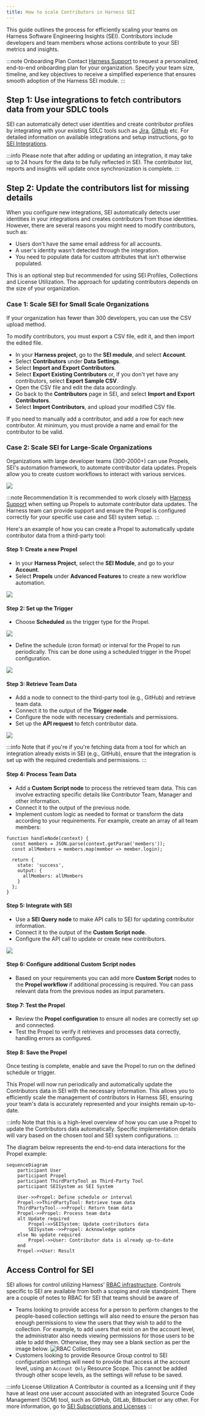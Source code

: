 ```yaml
---
title: How to scale Contributors in Harness SEI
---
```

This guide outlines the process for efficiently scaling your teams on Harness Software Engineering Insights (SEI). Contributors include developers and team members whose actions contribute to your SEI metrics and insights.

:::note Onboarding Plan
Contact [Harness Support](mailto:support@harness.io) to request a personalized, end-to-end onboarding plan for your organization. Specify your team size, timeline, and key objectives to receive a simplified experience that ensures smooth adoption of the Harness SEI module.
:::

## Step 1: Use integrations to fetch contributors data from your SDLC tools

SEI can automatically detect user identities and create contributor profiles by integrating with your existing SDLC tools such as [Jira](/docs/software-engineering-insights/setup-sei/configure-integrations/jira/sei-jira-integration), [Github](/docs/software-engineering-insights/setup-sei/configure-integrations/github/sei-github-integration) etc. For detailed information on available integrations and setup instructions, go to [SEI Integrations](/docs/software-engineering-insights/setup-sei/configure-integrations/sei-integrations-overview).

:::info
Please note that after adding or updating an integration, it may take up to 24 hours for the data to be fully reflected in SEI. The contributor list, reports and insights will update once synchronization is complete.
:::

## Step 2: Update the contributors list for missing details

When you configure new integrations, SEI automatically detects user identities in your integrations and creates contributors from those identities. However, there are several reasons you might need to modify contributors, such as:

* Users don't have the same email address for all accounts.
* A user's identity wasn't detected through the integration.
* You need to populate data for custom attributes that isn't otherwise populated.

This is an optional step but recommended for using SEI Profiles, Collections and License Utilization. The approach for updating contributors depends on the size of your organization.

### Case 1: Scale SEI for Small Scale Organizations

If your organization has fewer than 300 developers, you can use the CSV upload method.

To modify contributors, you must export a CSV file, edit it, and then import the edited file.

* In your **Harness project**, go to the **SEI module**, and select **Account**.
* Select **Contributors** under **Data Settings**.
* Select **Import and Export Contributors**.
* Select **Export Existing Contributors** or, if you don't yet have any contributors, select **Export Sample CSV**.
* Open the CSV file and edit the data accordingly.
* Go back to the **Contributors** page in SEI, and select **Import and Export Contributors**.
* Select **Import Contributors**, and upload your modified CSV file.

If you need to manually add a contributor, and add a row for each new contributor. At minimum, you must provide a name and email for the contributor to be valid.

### Case 2: Scale SEI for Large-Scale Organizations

Organizations with large developer teams (300-2000+) can use Propels, SEI's automation framework, to automate contributor data updates. Propels allow you to create custom workflows to interact with various services.

![](../static/propel-example.png)

:::note Recommendation
It is recommended to work closely with [Harness Support](mailto:support@harness.io) when setting up Propels to automate contributor data updates. The Harness team can provide support and ensure the Propel is configured correctly for your specific use case and SEI system setup.
:::

Here's an example of how you can create a Propel to automatically update contributor data from a third-party tool:

#### Step 1: Create a new Propel

* In your **Harness Project**, select the **SEI Module**, and go to your **Account**.
* Select **Propels** under **Advanced Features** to create a new workflow automation.

![](../static/sei-kb-104.png)

#### Step 2: Set up the Trigger

* Choose **Scheduled** as the trigger type for the Propel.

![](../static/sei-kb-105.png)

* Define the schedule (cron format) or interval for the Propel to run periodically. This can be done using a scheduled trigger in the Propel configuration.

![](../static/sei-kb-article101.png)

#### Step 3: Retrieve Team Data

* Add a node to connect to the third-party tool (e.g., GitHub) and retrieve team data.
* Connect it to the output of the **Trigger node**.
* Configure the node with necessary credentials and permissions.
* Set up the **API request** to fetch contributor data.

![](../static/sei-kb-article102.png)

:::info
Note that if you're if you're fetching data from a tool for which an integration already exists in SEI (e.g., GitHub), ensure that the integration is set up with the required credentials and permissions.
:::

#### Step 4: Process Team Data

* Add a **Custom Script node** to process the retrieved team data. This can involve extracting specific details like Contributor Team, Manager and other information.
* Connect it to the output of the previous node.
* Implement custom logic as needed to format or transform the data according to your requirements. For example, create an array of all team members:

```golang
function handleNode(context) {
  const members = JSON.parse(context.getParam('members'));
  const allMembers = members.map(member => member.login);
  
  return { 
    state: 'success',
    output: { 
      allMembers: allMembers
    } 
  };
}
```

#### Step 5: Integrate with SEI

* Use a **SEI Query node** to make API calls to SEI for updating contributor information.
* Connect it to the output of the **Custom Script node**.
* Configure the API call to update or create new contributors.

![](../static/sei-kb-103.png)

#### Step 6: Configure additional Custom Script nodes

* Based on your requirements you can add more **Custom Script** nodes to the **Propel workflow** if additional processing is required. You can pass relevant data from the previous nodes as input parameters.

#### Step 7: Test the Propel

* Review the **Propel configuration** to ensure all nodes are correctly set up and connected.
* Test the Propel to verify it retrieves and processes data correctly, handling errors as configured.

#### Step 8: Save the Propel

Once testing is complete, enable and save the Propel to run on the defined schedule or trigger.

This Propel will now run periodically and automatically update the Contributors data in SEI with the necessary information. This allows you to efficiently scale the management of contributors in Harness SEI, ensuring your team's data is accurately represented and your insights remain up-to-date.

:::info
Note that this is a high-level overview of how you can use a Propel to update the Contributors data automatically. Specific implementation details will vary based on the chosen tool and SEI system configurations.
:::

The diagram below represents the end-to-end data interactions for the Propel example:

```mermaid
sequenceDiagram
    participant User
    participant Propel
    participant ThirdPartyTool as Third-Party Tool
    participant SEISystem as SEI System

    User->>Propel: Define schedule or interval
    Propel->>ThirdPartyTool: Retrieve team data
    ThirdPartyTool-->>Propel: Return team data
    Propel->>Propel: Process team data
    alt Update required
        Propel->>SEISystem: Update contributors data
        SEISystem-->>Propel: Acknowledge update
    else No update required
        Propel->>User: Contributor data is already up-to-date
    end
    Propel->>User: Result
```

## Access Control for SEI
SEI allows for control utilizing Harness' [RBAC infrastructure](https://developer.harness.io/docs/platform/role-based-access-control/rbac-in-harness/).  Controls specific to SEI are available from both a scoping and role standpoint.  There are a couple of notes to RBAC for SEI that teams should be aware of

- Teams looking to provide access for a person to perform changes to the people-based collection settings will also need to ensure the person has enough permissions to view the users that they wish to add to the collection.  For example, to add users that exist on an the account level, the administrator also needs viewing permissions for those users to be able to add them.  Otherwise, they may see a blank section as per the image below.
![RBAC Collections](../static/sei-rbac-collections.png)
- Customers looking to provide Resource Group control to SEI configuration settings will need to provide that access at the account level, using an `Account Only` Resource Scope.  This cannot be added through other scope levels, as the settings will refuse to be saved. 


:::info License Utilization
A Contributor is counted as a licensing unit if they have at least one user account associated with an integrated Source Code Management (SCM) tool, such as GitHub, GitLab, Bitbucket or any other. For more information, go to [SEI Subscriptions and Licenses](/docs/software-engineering-insights/get-started/sei-subscription-and-licensing)
:::